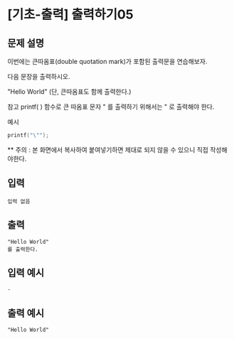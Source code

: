 # [기초-출력] 출력하기05

## 문제 설명
이번에는 큰따옴표(double quotation mark)가 포함된 출력문을 연습해보자.

다음 문장을 출력하시오.

"Hello World"
(단, 큰따옴표도 함께 출력한다.)

참고
printf( ) 함수로 큰 따옴표 문자 " 를 출력하기 위해서는 \" 로 출력해야 한다.

예시
```c
printf("\"");
```
** 주의 : 본 화면에서 복사하여 붙여넣기하면 제대로 되지 않을 수 있으니 직접 작성해야한다.


## 입력
	입력 없음
## 출력
	"Hello World"
	를 출력한다.

## 입력 예시
	-
## 출력 예시
	"Hello World"